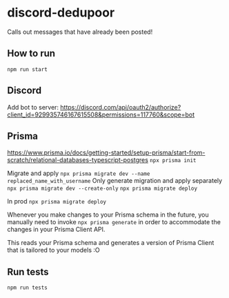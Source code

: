 # discord-dedupoor

Calls out messages that have already been posted!

## How to run

`npm run start`

## Discord

Add bot to server: https://discord.com/api/oauth2/authorize?client_id=929935746167615508&permissions=117760&scope=bot

## Prisma

https://www.prisma.io/docs/getting-started/setup-prisma/start-from-scratch/relational-databases-typescript-postgres
`npx prisma init`

Migrate and apply
`npx prisma migrate dev --name replaced_name_with_username`
Only generate migration and apply separately
`npx prisma migrate dev --create-only`
`npx prisma migrate deploy`

In prod
`npx prisma migrate deploy`

Whenever you make changes to your Prisma schema in the future, you manually need to invoke `npx prisma generate` in order to accommodate the changes in your Prisma Client API.

This reads your Prisma schema and generates a version of Prisma Client that is tailored to your models :O

## Run tests

`npm run tests`